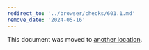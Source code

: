 ```yaml
---
redirect_to: '../browser/checks/601.1.md'
remove_date: '2024-05-16'
---
```


This document was moved to [another location](../browser/checks/601.1.md).

<!-- This redirect file can be deleted after 2024-05-16. -->
<!-- Redirects that point to other docs in the same project expire in three months. -->
<!-- Redirects that point to docs in a different project or site (for example, link is not relative and starts with `https:`) expire in one year. -->
<!-- Before deletion, see: https://docs.gitlab.com/ee/development/documentation/redirects.html -->
